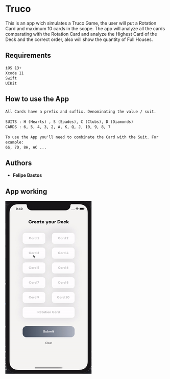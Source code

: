 # Truco

This is an app wich simulates a Truco Game, the user will put a Rotation Card and maximum 10 cards in the scope. The app will analyze all the cards comparating with the Rotation Card and analyze the Highest Card of the Deck and the correct order, also will show the quantity of Full Houses.

## Requirements

```
iOS 13+
Xcode 11
Swift
UIKit
```

## How to use the App

```
All Cards have a prefix and suffix. Denominating the value / suit.

SUITS : H (Hearts) , S (Spades), C (Clubs), D (Diamonds)
CARDS : 6, 5, 4, 3, 2, A, K, Q, J, 10, 9, 8, 7

To use the App you'll need to combinate the Card with the Suit. For example:
6S, 7D, 8H, AC ...
```

## Authors

* **Felipe Bastos** 

## App working
<img align="left" width="270" height="540" src="https://github.com/FelipeABastos/Truco/blob/main/TrucoGIF.gif"> 

